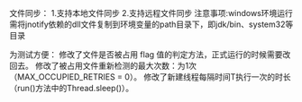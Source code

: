 文件同步：
1.支持本地文件同步
2.支持远程文件同步
注意事项:windows环境运行需将jnotify依赖的dll文件复制到环境变量的path目录下，即jdk/bin、system32等目录

为测试方便：
修改了文件是否被占用 flag 值的判定方法，正式运行的时候需要改回去。
修改了被占用文件重新检测的最大次数：为1次（MAX_OCCUPIED_RETRIES = 0）。
修改了新建线程每隔时间T执行一次的时长（run()方法中的Thread.sleep()）。
